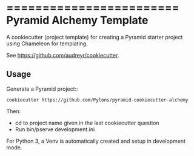 ========================
Pyramid Alchemy Template
========================

A cookiecutter (project template) for creating a Pyramid starter project using
Chameleon for templating.

See https://github.com/audreyr/cookiecutter.

Usage
-----

Generate a Pyramid project::

    cookiecutter https://github.com/Pylons/pyramid-cookiecutter-alchemy

Then:

* cd to project name given in the last cookiecutter question
* Run bin/pserve development.ini

For Python 3, a Venv is automatically created and setup in development mode.
